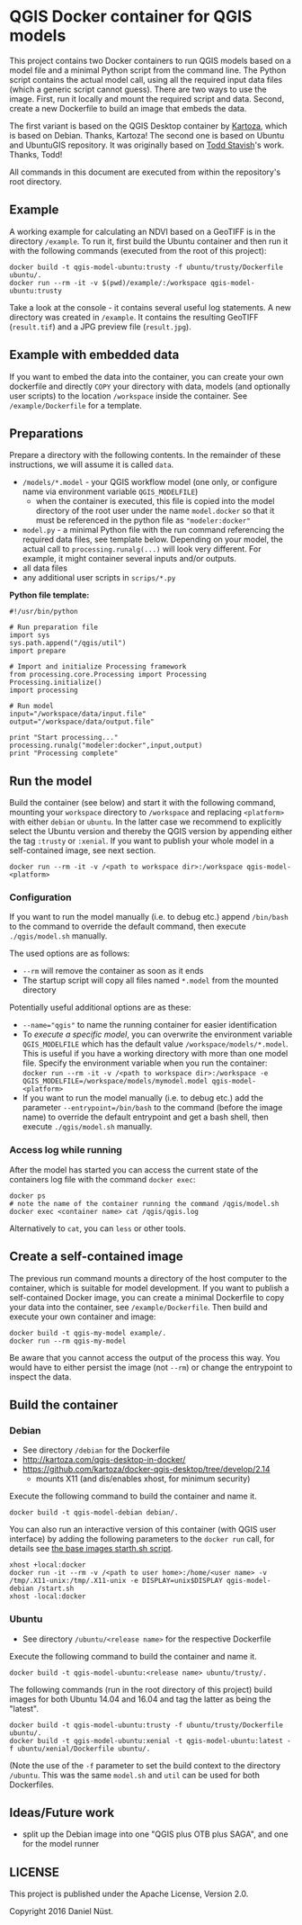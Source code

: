 # QGIS Docker container for QGIS models

This project contains two Docker containers to run QGIS models based on a model file and a minimal Python script from the command line. The Python script contains the actual model call, using all the required input data files (which a generic script cannot guess). There are two ways to use the image. First, run it locally and mount the required script and data. Second, create a new Dockerfile to build an image that embeds the data.

The first variant is based on the QGIS Desktop container by [Kartoza](https://github.com/kartoza/docker-qgis-desktop), which is based on Debian. Thanks, Kartoza!
The second one is based on Ubuntu and UbuntuGIS repository. It was originally based on [Todd Stavish](https://github.com/toddstavish/Dockerfiles/tree/master/QGIS)'s work. Thanks, Todd!

All commands in this document are executed from within the repository's root directory.


## Example

A working example for calculating an NDVI based on a GeoTIFF is in the directory `/example`. To run it, first build the Ubuntu container and then run it with the following commands (executed from the root of this project):

```
docker build -t qgis-model-ubuntu:trusty -f ubuntu/trusty/Dockerfile ubuntu/.
docker run --rm -it -v $(pwd)/example/:/workspace qgis-model-ubuntu:trusty
```

Take a look at the console - it contains several useful log statements. A new directory was created in `/example`. It contains the resulting GeoTIFF (`result.tif`) and a JPG preview file (`result.jpg`).


## Example with embedded data

If you want to embed the data into the container, you can create your own dockerfile and directly `COPY` your directory with data, models (and optionally user scripts) to the location `/workspace` inside the container. See `/example/Dockerfile` for a template.


## Preparations

Prepare a directory with the following contents. In the remainder of these instructions, we will assume it is called `data`.

* `/models/*.model` - your QGIS workflow model (one only, or configure name via environment variable `QGIS_MODELFILE`)
  * when the container is executed, this file is copied into the model directory of the root user under the name `model.docker` so that it must be referenced in the python file as `"modeler:docker"`
* `model.py` - a minimal Python file with the run command referencing the required data files, see template below. Depending on your model, the actual call to `processing.runalg(...)` will look very different. For example, it might container several inputs and/or outputs.
* all data files
* any additional user scripts in `scrips/*.py`

**Python file template:**

```
#!/usr/bin/python

# Run preparation file
import sys
sys.path.append("/qgis/util")
import prepare

# Import and initialize Processing framework
from processing.core.Processing import Processing
Processing.initialize()
import processing

# Run model
input="/workspace/data/input.file"
output="/workspace/data/output.file"

print "Start processing..."
processing.runalg("modeler:docker",input,output)
print "Processing complete"
``` 


## Run the model

Build the container (see below) and start it with the following command, mounting your `workspace` directory to `/workspace` and replacing `<platform>` with either `debian` or `ubuntu`. In the latter case we recommend to explicitly select the Ubuntu version and thereby the QGIS version by appending either the tag `:trusty` or `:xenial`. If you want to publish your whole model in a self-contained image, see next section.

```
docker run --rm -it	-v /<path to workspace dir>:/workspace qgis-model-<platform>
```

### Configuration

If you want to run the model manually (i.e. to debug etc.) append `/bin/bash` to the command to override the default command, then execute `./qgis/model.sh` manually.

The used options are as follows:
* `--rm` will remove the container as soon as it ends
* The startup script will copy all files named `*.model` from the mounted directory

Potentially useful additional options are as these:
* `--name="qgis"` to name the running container for easier identification
* To *execute a specific model*, you can overwrite the environment variable `QGIS_MODELFILE` which has the default value `/workspace/models/*.model`. This is useful if you have a working directory with more than one model file. Specify the environment variable when you run the container: `docker run --rm -it -v /<path to workspace dir>:/workspace -e QGIS_MODELFILE=/workspace/models/mymodel.model qgis-model-<platform>`
* If you want to run the model manually (i.e. to debug etc.) add the parameter `--entrypoint=/bin/bash` to the command (before the image name) to override the default entrypoint and get a bash shell, then execute `./qgis/model.sh` manually.

### Access log while running

After the model has started you can access the current state of the containers log file with the command `docker exec`:

```
docker ps
# note the name of the container running the command /qgis/model.sh
docker exec <container name> cat /qgis/qgis.log
```

Alternatively to `cat`, you can `less` or other tools.


## Create a self-contained image

The previous run command mounts a directory of the host computer to the container, which is suitable for model development. If you want to publish a self-contained Docker image, you can create a minimal Dockerfile to copy your data into the container, see `/example/Dockerfile`. Then build and execute your own container and image:

```
docker build -t qgis-my-model example/.
docker run --rm qgis-my-model
```

Be aware that you cannot access the output of the process this way. You would have to either persist the image (not `--rm`) or change the entrypoint to inspect the data.

## Build the container

### Debian

* See directory `/debian` for the Dockerfile
* http://kartoza.com/qgis-desktop-in-docker/
* https://github.com/kartoza/docker-qgis-desktop/tree/develop/2.14
  * mounts X11 (and dis/enables xhost, for minimum security)

Execute the following command to build the container and name it.

```
docker build -t qgis-model-debian debian/.
```

You can also run an interactive version of this container (with QGIS user interface) by adding the following parameters to the `docker run` call, for details see [the base images starth.sh script](https://github.com/kartoza/docker-qgis-desktop/blob/develop/2.14/start.sh).

```
xhost +local:docker
docker run -it --rm -v /<path to user home>:/home/<user name> -v /tmp/.X11-unix:/tmp/.X11-unix -e DISPLAY=unix$DISPLAY qgis-model-debian /start.sh
xhost -local:docker
```
<!--
docker run -it --rm -v /home/daniel/:/home/daniel -v /tmp/.X11-unix:/tmp/.X11-unix -e DISPLAY=unix$DISPLAY qgis-model-runner /start.sh
-->

### Ubuntu

* See directory `/ubuntu/<release name>` for the respective Dockerfile

Execute the following command to build the container and name it.

```
docker build -t qgis-model-ubuntu:<release name> ubuntu/trusty/.
```

The following commands (run in the root directory of this project) build images for both Ubuntu 14.04 and 16.04 and tag the latter as being the "latest".

```
docker build -t qgis-model-ubuntu:trusty -f ubuntu/trusty/Dockerfile ubuntu/.
docker build -t qgis-model-ubuntu:xenial -t qgis-model-ubuntu:latest -f ubuntu/xenial/Dockerfile ubuntu/.
```

(Note the use of the `-f` parameter to set the build context to the directory `/ubuntu`. This was the same `model.sh` and `util` can be used for both Dockerfiles.

## Ideas/Future work

* split up the Debian image into one "QGIS plus OTB plus SAGA", and one for the model runner


## LICENSE

This project is published under the Apache License, Version 2.0.

Copyright 2016 Daniel Nüst.
